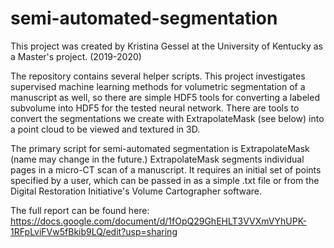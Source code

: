 # semi-automated-segmentation
This project was created by Kristina Gessel at the University of Kentucky as a Master's project. (2019-2020)

The repository contains several helper scripts. 
This project investigates supervised machine learning methods for volumetric segmentation of a manuscript as well, so there are simple HDF5 tools for converting a labeled subvolume into HDF5 for the tested neural network.
There are tools to convert the segmentations we create with ExtrapolateMask (see below) into a point cloud to be viewed and textured in 3D.

The primary script for semi-automated segmentation is ExtrapolateMask (name may change in the future.)
ExtrapolateMask segments individual pages in a micro-CT scan of a manuscript. It requires an initial set of points specified by a user, which can be passed in as a simple .txt file or from the Digital Restoration Initiative's Volume Cartographer software.

The full report can be found here: https://docs.google.com/document/d/1fOpQ29GhEHLT3VVXmVYhUPK-1RFpLviFVw5fBkib9LQ/edit?usp=sharing
